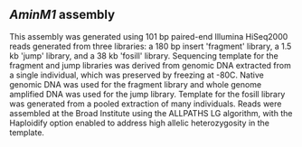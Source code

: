 *AminM1* assembly
-----------------

This assembly was generated using 101 bp paired-end Illumina HiSeq2000
reads generated from three libraries: a 180 bp insert 'fragment'
library, a 1.5 kb 'jump' library, and a 38 kb 'fosill' library.
Sequencing template for the fragment and jump libraries was derived from
genomic DNA extracted from a single individual, which was preserved by
freezing at -80C. Native genomic DNA was used for the fragment library
and whole genome amplified DNA was used for the jump library. Template
for the fosill library was generated from a pooled extraction of many
individuals. Reads were assembled at the Broad Institute using the
ALLPATHS LG algorithm, with the Haploidify option enabled to address
high allelic heterozygosity in the template.
